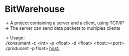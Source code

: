 # BitWarehouse

-> A project containing a server and a client, using TCP/IP  
-> The server can send data packets to multiples clients  
  
-> Usage:  
 ./konsument -c &lt;int> -p &lt;float> -d &lt;float> &lt;host:>&lt;port>  
 ./producent -p float> <host:><port>  

